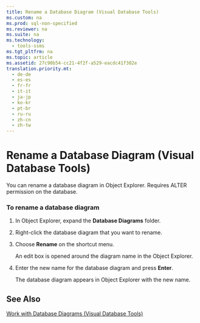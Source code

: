 ```yaml
---
title: Rename a Database Diagram (Visual Database Tools)
ms.custom: na
ms.prod: sql-non-specified
ms.reviewer: na
ms.suite: na
ms.technology: 
  - tools-ssms
ms.tgt_pltfrm: na
ms.topic: article
ms.assetid: 27c90b54-cc21-4f2f-a529-eacdc41f302e
translation.priority.mt: 
  - de-de
  - es-es
  - fr-fr
  - it-it
  - ja-jp
  - ko-kr
  - pt-br
  - ru-ru
  - zh-cn
  - zh-tw
---
```

# Rename a Database Diagram (Visual Database Tools)
You can rename a database diagram in Object Explorer. Requires ALTER permission on the database.  
  
### To rename a database diagram  
  
1.  In Object Explorer, expand the **Database Diagrams** folder.  
  
2.  Right\-click the database diagram that you want to rename.  
  
3.  Choose **Rename** on the shortcut menu.  
  
    An edit box is opened around the diagram name in the Object Explorer.  
  
4.  Enter the new name for the database diagram and press **Enter**.  
  
    The database diagram appears in Object Explorer with the new name.  
  
## See Also  
[Work with Database Diagrams &#40;Visual Database Tools&#41;](../content/Work-with-Database-Diagrams--Visual-Database-Tools-.md)  
  
